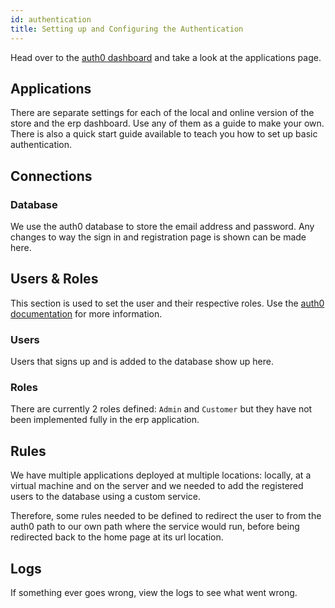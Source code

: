 ```yaml
---
id: authentication
title: Setting up and Configuring the Authentication
---
```


Head over to the [auth0 dashboard](https://manage.auth0.com/dashboard/eu/ccrl/applications) and take a look at the applications page.

## Applications

There are separate settings for each of the local and online version of the store and the erp dashboard. Use any of them as a guide to make your own. There is also a quick start guide available to teach you how to set up basic authentication.

## Connections

### Database

We use the auth0 database to store the email address and password.
Any changes to way the sign in and registration page is shown can be made here.

## Users & Roles

This section is used to set the user and their respective roles. Use the [auth0 documentation](https://auth0.com/docs) for more information.

### Users

Users that signs up and is added to the database show up here.

### Roles

There are currently 2 roles defined: `Admin` and `Customer` but they have not been implemented fully in the erp application.

## Rules

We have multiple applications deployed at multiple locations: locally, at a virtual machine and on the server and we needed to add the registered users to the database using a custom service.

Therefore, some rules needed to be defined to redirect the user to from the auth0 path to our own path where the service would run, before being redirected back to the home page at its url location.

## Logs

If something ever goes wrong, view the logs to see what went wrong.
